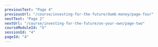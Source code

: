 ```yaml
---
previousText: "Page 4"
previousUrl: "/course/investing-for-the-future/dumb-money/page-four"
nextText: "Page 2"
nextUrl: "/course/investing-for-the-future/on-your-own/page-two"
courseModuleId: "5"
sessionId: "4"
pageId: "4"
---
```



